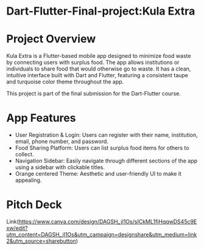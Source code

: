 # Dart-Flutter-Final-project:Kula Extra

# Project Overview

Kula Extra is a Flutter-based mobile app designed to minimize food waste by connecting users with surplus food. The app allows institutions or individuals to share food that would otherwise go to waste. It has a clean, intuitive interface built with Dart and Flutter, featuring a consistent taupe and turquoise color theme throughout the app.

This project is part of the final submission for the Dart-Flutter course.

# App Features

- User Registration & Login: Users can register with their name, institution, email, phone number, and password.
- Food Sharing Platform: Users can list surplus food items for others to collect.
- Navigation Sidebar: Easily navigate through different sections of the app using a sidebar with clickable titles.
- Orange centered Theme: Aesthetic and user-friendly UI to make it appealing.

# Pitch Deck

Link(<https://www.canva.com/design/DAGSH_jI1Os/sICkML1fjHqqwDS45c9Exw/edit?utm_content=DAGSH_jI1Os&utm_campaign=designshare&utm_medium=link2&utm_source=sharebutton>)
